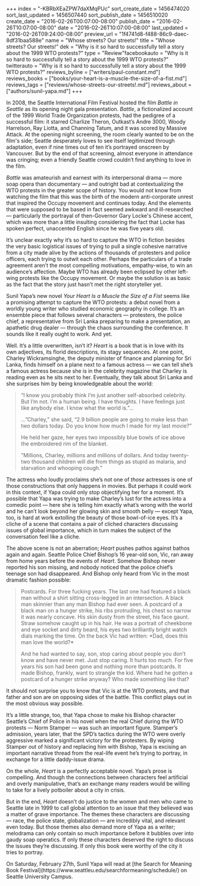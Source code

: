 +++
index = "-KBRbXEaZPW7daXMqPUc"
sort_create_date = 1456474020
sort_last_updated = 1456507440
sort_publish_date = 1456510020
create_date = "2016-02-26T00:07:00-08:00"
publish_date = "2016-02-26T10:07:00-08:00"
date = "2016-02-26T10:07:00-08:00"
last_updated = "2016-02-26T09:24:00-08:00"
preview_url = "1f4741d8-f488-86c9-daec-8df31baa588e"
name = "Whose streets? Our streets!"
title = "Whose streets? Our streets!"
dek = "Why is it so hard to successfully tell a story about the 1999 WTO protests?"
type = "Review"facebookauto = "Why is it so hard to successfully tell a story about the 1999 WTO protests?"
twitterauto = "Why is it so hard to successfully tell a story about the 1999 WTO protests?"
reviews_byline = ["writers/paul-constant.md"]
reviews_books = ["books/your-heart-is-a-muscle-the-size-of-a-fist.md"]
reviews_tags = ["reviews/whose-streets-our-streets!.md"]
reviews_about = ["authors/sunil-yapa.md"]
+++

In 2008, the Seattle International Film Festival hosted the film *Battle in Seattle* as its opening night gala presentation. *Battle*, a fictionalized account of the 1999 World Trade Organization protests, had the pedigree of a successful film: it starred  Charlize Theron, Outkast’s Andre 3000, Woody Harrelson, Ray Liotta, and Channing Tatum, and it was scored by Massive Attack. At the opening night screening, the room clearly wanted to be on the film's side; Seattle desperately loves to see itself legitimized through adaptation, even if nine times out of ten it’s portrayed onscreen by Vancouver. But by the end of that screening, almost everyone in attendance was cringing; even a friendly Seattle crowd couldn’t find anything to love in the film.

*Battle* was amateurish and earnest with its interpersonal drama — more soap opera than documentary — and outright bad at contextualizing the WTO protests in the greater scope of history. You would not know from watching the film that this was the birth of the modern anti-corporate unrest that inspired the Occupy movement and continues today. And the elements that were supposed to be based in fact seemed awkward and ill-researched — particularly the portrayal of then-Governor Gary Locke's Chinese accent, which was more than a little insulting considering the fact that Locke has spoken perfect, unaccented English since he was five years old.

It’s unclear exactly why it’s so hard to capture the WTO in fiction besides the very basic logistical issues of trying to pull a single cohesive narrative from a city made alive by the actions of thousands of protesters and police officers, each trying to outwit each other. Perhaps the particulars of a trade agreement aren’t the most compelling motivations, empathy-wise, to win an audience’s affection. Maybe WTO has already been eclipsed by other left-wing protests like the Occupy movement. Or maybe the solution is as basic as the fact that the story just hasn’t met the right storyteller yet.


Sunil Yapa’s new novel *Your Heart Is a Muscle the Size of a Fist* seems like a promising attempt to capture the WTO protests: a debut novel from a worldly young writer who studied economic geography in college. It’s an ensemble piece that follows several characters — protesters, the police chief, a representative from Sri Lanka preparing to make a presentation, an apathetic drug dealer — through the chaos surrounding the conference. It sounds like it really ought to work. And yet.

Well. It’s a little overwritten, isn’t it? *Heart* is a book that is in love with its own adjectives, its florid descriptions, its stagy sequences. At one point, Charley Wickramsinghe, the deputy minister of finance and planning for Sri Lanka, finds himself on a plane next to a famous actress — we can tell she’s a famous actress because she is in the celebrity magazine that Charley is reading even as he sits next to her. Eventually, they talk about Sri Lanka and she  surprises him by being knowledgeable about the world:

<blockquote><p>“I know you probably think I’m just another self-absorbed celebrity. But I’m not. I’m a human being. I have thoughts. I have feelings just like anybody else. I know what the world is.”…</p>
<p>…”Charley,” she said, “2.9 billion people are going to make less than two dollars today. Do you know how much I made for my last movie?”</p>
<p>He held her gaze, her eyes two impossibly blue bowls of ice above the embroidered rim of the blanket.</p>
<p>”Millions, Charley, millions and millions of dollars. And today twenty-two thousand children will die from things as stupid as malaria, and starvation and whooping cough.”</p></blockquote>

The actress who loudly proclaims she’s not one of *those* actresses is one of those constructions that only happens in movies. But perhaps it could work in this context, if Yapa could only stop objectifying her for a moment. It’s possible that Yapa was trying to make Charley’s lust for the actress into a comedic point — here she is telling him exactly what’s wrong with the world and he can’t look beyond her glowing skin and smooth belly — except Yapa, too, is hard at work extolling the beauty of those bowl-of-ice eyes. It’s a cliche of a scene that contains a pair of cliched characters discussing issues of global importance, which in turn makes the subject of the conversation feel like a cliche. 

The above scene is not an aberration; *Heart* pushes pathos against bathos again and again. Seattle Police Chief Bishop’s 16 year-old son, Vic, ran away from home years before the events of *Heart*. Somehow Bishop never reported his son missing, and nobody noticed that the police chief’s teenage son had disappeared. And Bishop only heard from Vic in the most dramatic fashion possible:

<blockquote><p>Postcards. For three fucking years. The last one had featured a black man without a shirt sitting cross-legged in an intersection. A black man skinnier than any man Bishop had ever seen. A postcard of a black man on a hunger strike, his ribs protruding, his chest so narrow it was nearly concave. His skin dusty from the street, his face gaunt. Straw somehow caught up in his hair. He was a portrait of cheekbone and eye socket and dirty beard, his eyes two brilliantly bright watch dials marking the time. On the back Vic had written: *Dad, does this man love the world?*</p>
<p>And he had wanted to say, son, stop caring about people you don’t know and have never met. Just stop caring. It hurts too much. For five years his son had been gone and nothing more than postcards. It made Bishop, frankly, want to strangle the kid. Where had he gotten a postcard of a hunger strike anyway? Who made something like that?</p></blockquote>

It should not surprise you to know that Vic is at the WTO protests, and that father and son are on opposing sides of the battle. This conflict plays out in the most obvious way possible.

It’s a little strange, too, that Yapa chose to make his Bishop character Seattle’s Chief of Police in his novel when the real Chief during the WTO protests — Norm Stamper — was such an important figure. Stamper’s admission, years later, that the SPD’s tactics during the WTO were overly aggressive marked a significant victory for the protesters. By wiping Stamper out of history and replacing him with Bishop, Yapa is excising an important narrative thread from the real-life event he’s trying to portray, in exchange for a little daddy-issue drama.

On the whole, *Heart* is a perfectly acceptable novel. Yapa’s prose is compelling. And though the connections between characters feel artificial and overly manipulative, that’s an exchange many readers would be willing to take for a lively potboiler about a city in crisis.

But in the end, *Heart* doesn’t do justice to the women and men who came to Seattle late in 1999 to call global attention to an issue that they believed was a matter of grave importance. The themes these characters are discussing — race, the police state, globalization — are incredibly vital, and relevant even today. But those themes also demand more of Yapa as a writer; melodrama can only contain so much importance before it bubbles over into gaudy soap operatics. If only these characters deserved the right to discuss the issues they’re discussing. If only this book were worthy of the city it tries to portray.

<p class="footer">On Saturday, February 27th, Sunil Yapa will read at [the Search for Meaning Book Festival](https://www.seattleu.edu/searchformeaning/schedule/) on Seattle University Campus.</p>